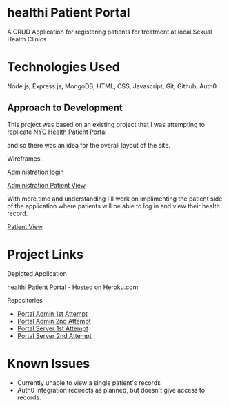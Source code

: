 # healthi Patient Portal

A CRUD Application for registering patients for treatment at local Sexual Health Clinics

# Technologies Used
Node.js, Express.js, MongoDB, HTML, CSS, Javascript, Git, Github, Auth0

## Approach to Development
This project was based on an existing project that I was attempting to replicate
[NYC Health Patient Portal](https://patientportal.cityofnewyork.us/pp-web/login)

and so there was an idea for the overall layout of the site. 

Wireframes:

[Administration login](https://i.imgur.com/GWlOl6e.png)

[Administration Patient View](https://i.imgur.com/bPQJ0iB.png)


With more time and understanding I'll work on implimenting the patient side of the application where patients will be able to log in and view their health record.

[Patient View](https://i.imgur.com/qQn98bl.png)

# Project Links
Deploted Application

[healthi Patient Portal](https://portal-a.herokuapp.com/)   - Hosted on Heroku.com

Repositories

- [Portal Admin 1st Attempt](https://github.com/masterkong06/portal_admin)
- [Portal Admin 2nd Attempt](https://github.com/masterkong06/portal-a)
- [Portal Server 1st Attempt](https://github.com/masterkong06/portal_server)
- [Portal Server 2nd Attempt](https://github.com/masterkong06/portal_server02)

# Known Issues
- Currently unable to view a single patient's records
- Auth0 integration redirects as planned, but doesn't give access to records.


